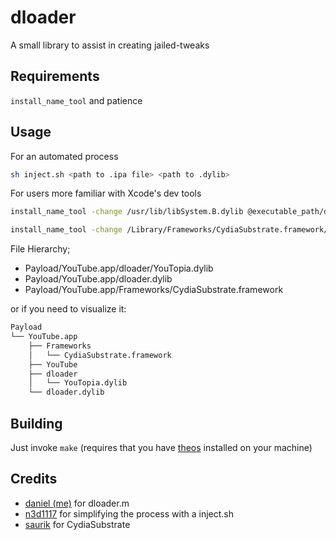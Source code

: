 # dloader
A small library to assist in creating jailed-tweaks

## Requirements
`install_name_tool` and patience

## Usage
For an automated process
```bash
sh inject.sh <path to .ipa file> <path to .dylib>
```
For users more familiar with Xcode's dev tools
```bash
install_name_tool -change /usr/lib/libSystem.B.dylib @executable_path/dloader.dylib "YouTube"

install_name_tool -change /Library/Frameworks/CydiaSubstrate.framework/CydiaSubstrate @rpath/CydiaSubstrate.framework/CydiaSubstrate "YouTopia.dylib"
```
File Hierarchy;

- Payload/YouTube.app/dloader/YouTopia.dylib
- Payload/YouTube.app/dloader.dylib
- Payload/YouTube.app/Frameworks/CydiaSubstrate.framework

or if you need to visualize it: 

```bash
Payload
└── YouTube.app
    ├── Frameworks
    │   └── CydiaSubstrate.framework
    ├── YouTube
    ├── dloader
    │   └── YouTopia.dylib
    └── dloader.dylib
```

## Building
Just invoke `make` (requires that you have [theos](https://github.com/theos/theos/wiki/Installation) installed on your machine)

## Credits 
- [daniel (me)](https://twitter.com/insan1d) for dloader.m
- [n3d1117](https://github.com/n3d1117) for simplifying the process with a inject.sh
- [saurik](https://twitter.com/saurik) for CydiaSubstrate
